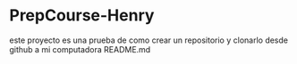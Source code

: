 # PrepCourse-Henry
este proyecto es una prueba de como crear un repositorio y clonarlo desde github a mi computadora
README.md
